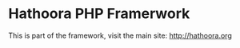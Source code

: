 Hathoora PHP Framerwork
======================

This is part of the framework, visit the main site: http://hathoora.org